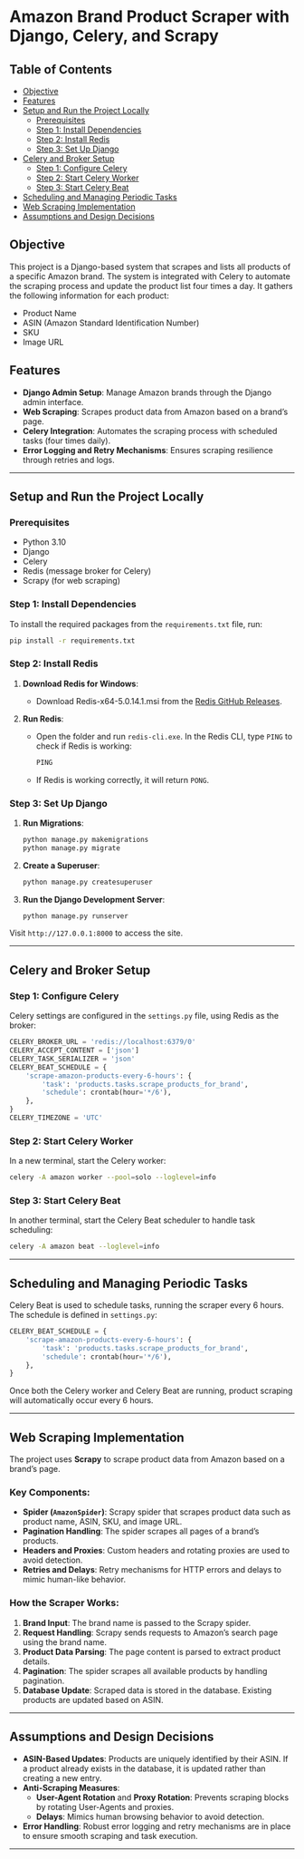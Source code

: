 # Amazon Brand Product Scraper with Django, Celery, and Scrapy

## Table of Contents
- [Objective](#objective)
- [Features](#features)
- [Setup and Run the Project Locally](#setup-and-run-the-project-locally)
  - [Prerequisites](#prerequisites)
  - [Step 1: Install Dependencies](#step-1-install-dependencies)
  - [Step 2: Install Redis](#step-2-install-redis)
  - [Step 3: Set Up Django](#step-3-set-up-django)
- [Celery and Broker Setup](#celery-and-broker-setup)
  - [Step 1: Configure Celery](#step-1-configure-celery)
  - [Step 2: Start Celery Worker](#step-2-start-celery-worker)
  - [Step 3: Start Celery Beat](#step-3-start-celery-beat)
- [Scheduling and Managing Periodic Tasks](#scheduling-and-managing-periodic-tasks)
- [Web Scraping Implementation](#web-scraping-implementation)
- [Assumptions and Design Decisions](#assumptions-and-design-decisions)

## Objective

This project is a Django-based system that scrapes and lists all products of a specific Amazon brand. The system is integrated with Celery to automate the scraping process and update the product list four times a day. It gathers the following information for each product:
- Product Name
- ASIN (Amazon Standard Identification Number)
- SKU
- Image URL

## Features

- **Django Admin Setup**: Manage Amazon brands through the Django admin interface.
- **Web Scraping**: Scrapes product data from Amazon based on a brand’s page.
- **Celery Integration**: Automates the scraping process with scheduled tasks (four times daily).
- **Error Logging and Retry Mechanisms**: Ensures scraping resilience through retries and logs.

---

## Setup and Run the Project Locally

### Prerequisites
- Python 3.10
- Django
- Celery
- Redis (message broker for Celery)
- Scrapy (for web scraping)

### Step 1: Install Dependencies

To install the required packages from the `requirements.txt` file, run:

```bash
pip install -r requirements.txt
```

### Step 2: Install Redis

1. **Download Redis for Windows**:
   - Download Redis-x64-5.0.14.1.msi from the [Redis GitHub Releases](https://github.com/tporadowski/redis/releases).

2. **Run Redis**:
   - Open the folder and run `redis-cli.exe`. In the Redis CLI, type `PING` to check if Redis is working:
     ```bash
     PING
     ```
   - If Redis is working correctly, it will return `PONG`.

### Step 3: Set Up Django

1. **Run Migrations**:
   ```bash
   python manage.py makemigrations
   python manage.py migrate
   ```

2. **Create a Superuser**:
   ```bash
   python manage.py createsuperuser
   ```

3. **Run the Django Development Server**:
   ```bash
   python manage.py runserver
   ```

Visit `http://127.0.0.1:8000` to access the site.

---

## Celery and Broker Setup

### Step 1: Configure Celery

Celery settings are configured in the `settings.py` file, using Redis as the broker:

```python
CELERY_BROKER_URL = 'redis://localhost:6379/0'
CELERY_ACCEPT_CONTENT = ['json']
CELERY_TASK_SERIALIZER = 'json'
CELERY_BEAT_SCHEDULE = {
    'scrape-amazon-products-every-6-hours': {
        'task': 'products.tasks.scrape_products_for_brand',
        'schedule': crontab(hour='*/6'),
    },
}
CELERY_TIMEZONE = 'UTC'
```

### Step 2: Start Celery Worker

In a new terminal, start the Celery worker:

```bash
celery -A amazon worker --pool=solo --loglevel=info
```

### Step 3: Start Celery Beat

In another terminal, start the Celery Beat scheduler to handle task scheduling:

```bash
celery -A amazon beat --loglevel=info
```

---

## Scheduling and Managing Periodic Tasks

Celery Beat is used to schedule tasks, running the scraper every 6 hours. The schedule is defined in `settings.py`:

```python
CELERY_BEAT_SCHEDULE = {
    'scrape-amazon-products-every-6-hours': {
        'task': 'products.tasks.scrape_products_for_brand',
        'schedule': crontab(hour='*/6'),
    },
}
```

Once both the Celery worker and Celery Beat are running, product scraping will automatically occur every 6 hours.

---

## Web Scraping Implementation

The project uses **Scrapy** to scrape product data from Amazon based on a brand’s page.

### Key Components:
- **Spider (`AmazonSpider`)**: Scrapy spider that scrapes product data such as product name, ASIN, SKU, and image URL.
- **Pagination Handling**: The spider scrapes all pages of a brand’s products.
- **Headers and Proxies**: Custom headers and rotating proxies are used to avoid detection.
- **Retries and Delays**: Retry mechanisms for HTTP errors and delays to mimic human-like behavior.

### How the Scraper Works:
1. **Brand Input**: The brand name is passed to the Scrapy spider.
2. **Request Handling**: Scrapy sends requests to Amazon’s search page using the brand name.
3. **Product Data Parsing**: The page content is parsed to extract product details.
4. **Pagination**: The spider scrapes all available products by handling pagination.
5. **Database Update**: Scraped data is stored in the database. Existing products are updated based on ASIN.

---

## Assumptions and Design Decisions

- **ASIN-Based Updates**: Products are uniquely identified by their ASIN. If a product already exists in the database, it is updated rather than creating a new entry.
- **Anti-Scraping Measures**:
  - **User-Agent Rotation** and **Proxy Rotation**: Prevents scraping blocks by rotating User-Agents and proxies.
  - **Delays**: Mimics human browsing behavior to avoid detection.
- **Error Handling**: Robust error logging and retry mechanisms are in place to ensure smooth scraping and task execution.

---

